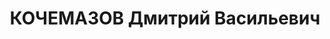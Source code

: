 ---
title: КОЧЕМАЗОВ Дмитрий Васильевич
description: "русский\n Работник Машиностроительного з-да им.Буденного (пос.Сабунчи).\
  \ Прож.: Аз.ССР, г.Баку.\n Арестован в 1936\n Обвинение: троцкист.\n Приговор: ВК\
  \ ВС СССР, 1937 - ИТЛ. В 1955 обратился с жалобой, заявив, что оговорил себя и других\
  \ после применения мер физического воздействия.\n Реабилитирован ВКВС СССР в 1956.\n\
  \ Источники: Сталинский список от 03.10.1937 (Аз.ССР, Кат.2)| Определение ВКВС СССР,\
  \ 04.02.1956 (упоминание)."
---